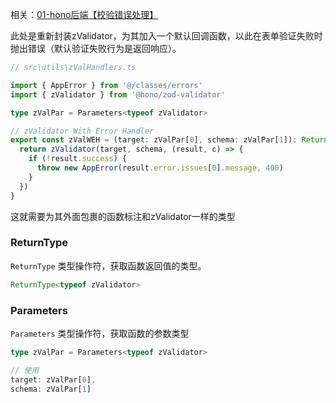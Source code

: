 相关：[01-hono后端【校验错误处理】](../01-hono后端.md【校验错误处理】)

此处是重新封装zValidator，为其加入一个默认回调函数，以此在表单验证失败时抛出错误（默认验证失败行为是返回响应）。
```ts
// src\utils\zValHandlers.ts

import { AppError } from '@/classes/errors'
import { zValidator } from '@hono/zod-validator'

type zValPar = Parameters<typeof zValidator>

// zValidator With Error Handler
export const zValWEH = (target: zValPar[0], schema: zValPar[1]): ReturnType<typeof zValidator> => {
  return zValidator(target, schema, (result, c) => {
    if (!result.success) {
      throw new AppError(result.error.issues[0].message, 400)
    }
  })
}
```
这就需要为其外面包裹的函数标注和zValidator一样的类型

### ReturnType
`ReturnType` 类型操作符，获取函数返回值的类型。
```ts
ReturnType<typeof zValidator>
```


### Parameters
`Parameters` 类型操作符，获取函数的参数类型
```ts
type zValPar = Parameters<typeof zValidator>

// 使用
target: zValPar[0],
schema: zValPar[1]
```


